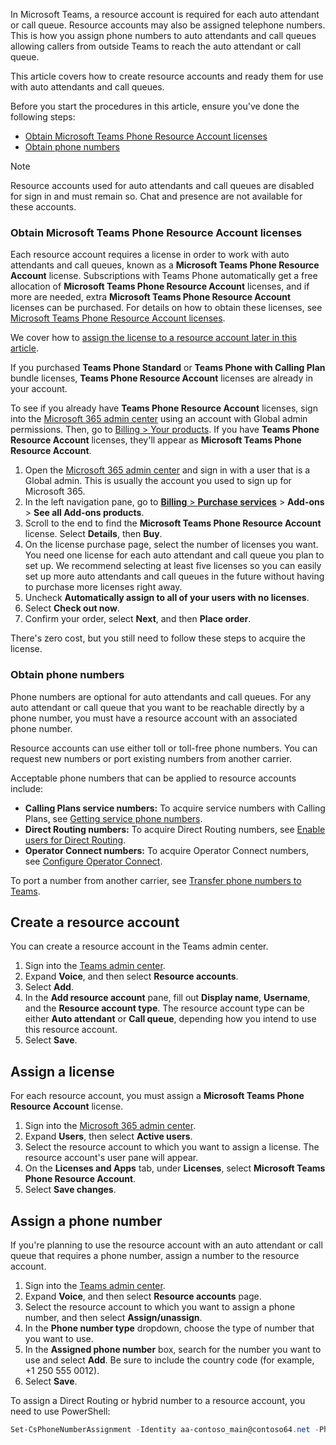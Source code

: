 In Microsoft Teams, a resource account is required for each auto attendant or call queue. Resource accounts may also be assigned telephone numbers. This is how you assign phone numbers to auto attendants and call queues allowing callers from outside Teams to reach the auto attendant or call queue.

This article covers how to create resource accounts and ready them for use with auto attendants and call queues.

Before you start the procedures in this article, ensure you've done the following steps:

- [Obtain Microsoft Teams Phone Resource Account licenses](#obtain-microsoft-teams-phone-resource-account-licenses)
- [Obtain phone numbers](#obtain-phone-numbers)

> [!NOTE]
> Resource accounts used for auto attendants and call queues are disabled for sign in and must remain so. Chat and presence are not available for these accounts.

### Obtain Microsoft Teams Phone Resource Account licenses

Each resource account requires a license in order to work with auto attendants and call queues, known as a **Microsoft Teams Phone Resource Account** license. Subscriptions with Teams Phone automatically get a free allocation of **Microsoft Teams Phone Resource Account** licenses, and if more are needed, extra **Microsoft Teams Phone Resource Account** licenses can be purchased. For details on how to obtain these licenses, see [Microsoft Teams Phone Resource Account licenses](../teams-add-on-licensing/virtual-user.md).

We cover how to [assign the license to a resource account later in this article](#assign-a-license).

If you purchased **Teams Phone Standard** or **Teams Phone with Calling Plan** bundle licenses, **Teams Phone Resource Account** licenses are already in your account.

To see if you already have **Teams Phone Resource Account** licenses, sign into the [Microsoft 365 admin center](https://go.microsoft.com/fwlink/p/?linkid=2024339) using an account with Global admin permissions. Then, go to [Billing > Your products](https://admin.microsoft.com/Adminportal/Home#/subscriptions). If you have **Teams Phone Resource Account** licenses, they'll appear as **Microsoft Teams Phone Resource Account**.

1. Open the [Microsoft 365 admin center](https://go.microsoft.com/fwlink/p/?linkid=2024339) and sign in with a user that is a Global admin. This is usually the account you used to sign up for Microsoft 365.
2. In the left navigation pane, go to [**Billing** > **Purchase services**](https://admin.microsoft.com/Adminportal/Home#/catalog) > **Add-ons** > **See all Add-ons products**.
3. Scroll to the end to find the **Microsoft Teams Phone Resource Account** license. Select **Details**, then **Buy**.
4. On the license purchase page, select the number of licenses you want. You need one license for each auto attendant and call queue you plan to set up. We recommend selecting at least five licenses so you can easily set up more auto attendants and call queues in the future without having to purchase more licenses right away.
5. Uncheck **Automatically assign to all of your users with no licenses**.
6. Select **Check out now**.
7. Confirm your order, select **Next**, and then **Place order**.

There's zero cost, but you still need to follow these steps to acquire the license.

### Obtain phone numbers

Phone numbers are optional for auto attendants and call queues. For any auto attendant or call queue that you want to be reachable directly by a phone number, you must have a resource account with an associated phone number.

Resource accounts can use either toll or toll-free phone numbers. You can request new numbers or port existing numbers from another carrier.

Acceptable phone numbers that can be applied to resource accounts include:

- **Calling Plans service numbers:** To acquire service numbers with Calling Plans, see [Getting service phone numbers](../getting-service-phone-numbers.md).
- **Direct Routing numbers:** To acquire Direct Routing numbers, see [Enable users for Direct Routing](/microsoftteams/direct-routing-enable-users#configure-the-phone-number-and-enable-enterprise-voice).
- **Operator Connect numbers:** To acquire Operator Connect numbers, see [Configure Operator Connect](/microsoftteams/operator-connect-configure#set-up-phone-numbers).

To port a number from another carrier, see [Transfer phone numbers to Teams](../phone-number-calling-plans/transfer-phone-numbers-to-teams.md).

## Create a resource account

You can create a resource account in the Teams admin center.

1. Sign into the [Teams admin center](https://go.microsoft.com/fwlink/p/?linkid=2066851). 
2. Expand **Voice**, and then select **Resource accounts**.
3. Select **Add**.
4. In the **Add resource account** pane, fill out **Display name**, **Username**, and the **Resource account type**. The resource account type can be either **Auto attendant** or **Call queue**, depending how you intend to use this resource account.
5. Select **Save**.

## Assign a license

For each resource account, you must assign a **Microsoft Teams Phone Resource Account** license.

1. Sign into the [Microsoft 365 admin center](https://go.microsoft.com/fwlink/p/?linkid=2024339). 
2. Expand **Users**, then select **Active users**.
3. Select the resource account to which you want to assign a license. The resource account's user pane will appear.
4. On the **Licenses and Apps** tab, under **Licenses**, select **Microsoft Teams Phone Resource Account**.
5. Select **Save changes**.

## Assign a phone number

If you're planning to use the resource account with an auto attendant or call queue that requires a phone number, assign a number to the resource account.

1. Sign into the [Teams admin center](https://go.microsoft.com/fwlink/p/?linkid=2066851).
2. Expand **Voice**, and then select **Resource accounts** page.
3. Select the resource account to which you want to assign a phone number, and then select **Assign/unassign**.
4. In the **Phone number type** dropdown, choose the type of number that you want to use.
5. In the **Assigned phone number** box, search for the number you want to use and select **Add**. Be sure to include the country code (for example, +1 250 555 0012).
6. Select **Save**.

To assign a Direct Routing or hybrid number to a resource account, you need to use PowerShell:

```powershell
Set-CsPhoneNumberAssignment -Identity aa-contoso_main@contoso64.net -PhoneNumber +19295550150 -PhoneNumberType DirectRouting
```

